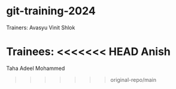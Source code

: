 # git-training-2024

Trainers:
Avasyu
Vinit
Shlok

Trainees:
<<<<<<< HEAD
Anish
=======
Taha Adeel Mohammed
>>>>>>> original-repo/main
